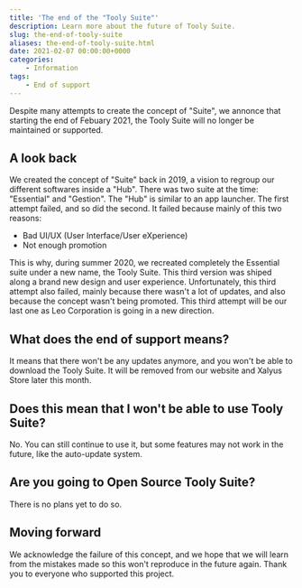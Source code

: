 ```yaml
---
title: 'The end of the "Tooly Suite"'
description: Learn more about the future of Tooly Suite.
slug: the-end-of-tooly-suite
aliases: the-end-of-tooly-suite.html
date: 2021-02-07 00:00:00+0000
categories:
    - Information
tags:
    - End of support
---
```

Despite many attempts to create the concept of "Suite", we annonce that starting the end of Febuary 2021, the Tooly Suite will no longer be maintained or supported.

## A look back
We created the concept of "Suite" back in 2019, a vision to regroup our different softwares inside a "Hub". There was two suite at the time: "Essential" and "Gestion". The "Hub" is similar to an app launcher. The first attempt failed, and so did the second. It failed because mainly of this two reasons:

- Bad UI/UX (User Interface/User eXperience)
- Not enough promotion

This is why, during summer 2020, we recreated completely the Essential suite under a new name, the Tooly Suite. This third version was shiped along a brand new design and user experience. Unfortunately, this third attempt also failed, mainly because there wasn't a lot of updates, and also because the concept wasn't being promoted. This third attempt will be our last one as Leo Corporation is going in a new direction.

## What does the end of support means?
It means that there won't be any updates anymore, and you won't be able to download the Tooly Suite.
It will be removed from our website and Xalyus Store later this month.

## Does this mean that I won't be able to use Tooly Suite?
No. You can still continue to use it, but some features may not work in the future, like the auto-update system.

## Are you going to Open Source Tooly Suite?
There is no plans yet to do so.

## Moving forward
We acknowledge the failure of this concept, and we hope that we will learn from the mistakes made so this won't reproduce in the future again.
Thank you to everyone who supported this project.